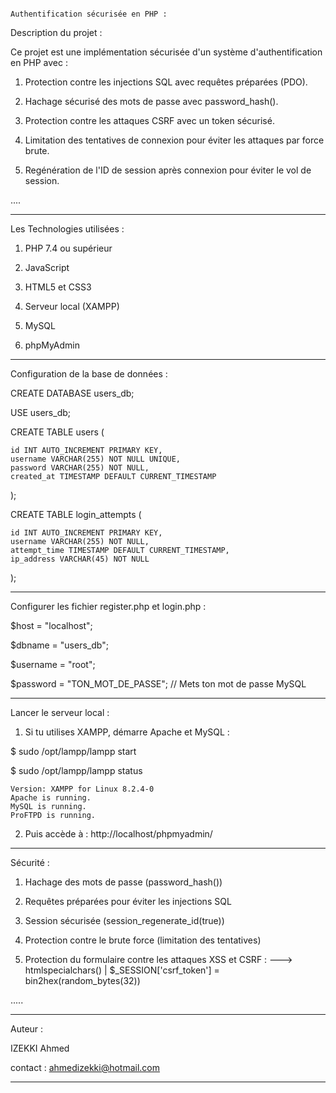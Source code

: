                                                                  Authentification sécurisée en PHP :


Description du projet :


Ce projet est une implémentation sécurisée d'un système d'authentification en PHP avec :

1) Protection contre les injections SQL avec requêtes préparées (PDO).

2) Hachage sécurisé des mots de passe avec password_hash().

3) Protection contre les attaques CSRF avec un token sécurisé.

4) Limitation des tentatives de connexion pour éviter les attaques par force brute.

5) Regénération de l'ID de session après connexion pour éviter le vol de session.

....


--------------------------------------------------------------------------------------------------------

Les Technologies utilisées :

1) PHP 7.4 ou supérieur

2) JavaScript

3) HTML5 et CSS3

2) Serveur local (XAMPP)

3) MySQL

4) phpMyAdmin


--------------------------------------------------------------------------------------------------------

Configuration de la base de données : 

CREATE DATABASE users_db;

USE users_db;

CREATE TABLE users (

    id INT AUTO_INCREMENT PRIMARY KEY,
    username VARCHAR(255) NOT NULL UNIQUE,
    password VARCHAR(255) NOT NULL,
    created_at TIMESTAMP DEFAULT CURRENT_TIMESTAMP
);

CREATE TABLE login_attempts (

    id INT AUTO_INCREMENT PRIMARY KEY,
    username VARCHAR(255) NOT NULL,
    attempt_time TIMESTAMP DEFAULT CURRENT_TIMESTAMP,
    ip_address VARCHAR(45) NOT NULL
);

--------------------------------------------------------------------------------------------------------

Configurer les fichier register.php et login.php : 


$host = "localhost";

$dbname = "users_db";

$username = "root";

$password = "TON_MOT_DE_PASSE"; // Mets ton mot de passe MySQL



--------------------------------------------------------------------------------------------------------

Lancer le serveur local :

1) Si tu utilises XAMPP, démarre Apache et MySQL :

$ sudo /opt/lampp/lampp start

$ sudo /opt/lampp/lampp status

    Version: XAMPP for Linux 8.2.4-0
    Apache is running.
    MySQL is running.
    ProFTPD is running.

2) Puis accède à : http://localhost/phpmyadmin/


--------------------------------------------------------------------------------------------------------

Sécurité :

1) Hachage des mots de passe (password_hash())

2) Requêtes préparées pour éviter les injections SQL

3) Session sécurisée (session_regenerate_id(true))

4) Protection contre le brute force (limitation des tentatives)

5) Protection du formulaire contre les attaques XSS et CSRF :
   --->  htmlspecialchars()    |       $_SESSION['csrf_token'] = bin2hex(random_bytes(32))

.....

--------------------------------------------------------------------------------------------------------

Auteur :

IZEKKI Ahmed

contact : ahmedizekki@hotmail.com

--------------------------------------------------------------------------------------------------------
